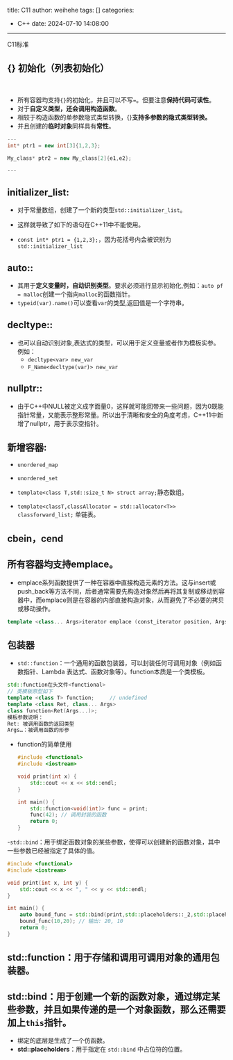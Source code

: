 title: C11
author: weihehe
tags: []
categories:
  - C++
date: 2024-07-10 14:08:00
---
C11标准
<!-- more -->


## {} 初始化（**列表初始化**）
  
 - 所有容器均支持`{}`的初始化，并且可以不写`=`。但要注意**保持代码可读性**。
 - 对于**自定义类型，还会调用构造函数**。
 - 相较于构造函数的单参数隐式类型转换，{}**支持多参数的隐式类型转换。**
 - 并且创建的**临时对象**同样具有**常性**。
  
```cpp
---
int* ptr1 = new int[3]{1,2,3};

My_class* ptr2 = new My_class[2]{e1,e2};

---
```
## **initializer_list**:
- 对于常量数组，创建了一个新的类型`std::initializer_list`。

- 这样就导致了如下的语句在C++11中不能使用。

- `const int* ptr1 = {1,2,3};`，因为花括号内会被识别为`std::initializer_list`

## **auto:**:

- 其用于**定义变量时，自动识别类型**。要求必须进行显示初始化,例如：`auto pf = malloc`创建一个指向`malloc`的函数指针。
- `typeid(var).name()`可以查看`var`的类型,返回值是一个字符串。

## **decltype:**:

- 也可以自动识别对象,表达式的类型，可以用于定义变量或者作为模板实参。 例如：
	- `decltype<var> new_var`
	- `F_Name<decltype(var)> new_var`

## **nullptr:**:
- 由于C++中NULL被定义成字面量0，这样就可能回带来一些问题，因为0既能指针常量，又能表示整形常量。所以出于清晰和安全的角度考虑，C++11中新增了nullptr，用于表示空指针。

## **新增容器:**
- `unordered_map`
- `unordered_set`

- `template<class T,std::size_t N> struct array;`静态数组。
- `template<classT,classAllocator = std::allocator<T>> classforward_list;`
单链表。

## **cbein，cend**

## **所有容器均支持emplace**。

- emplace系列函数提供了一种在容器中直接构造元素的方法。这与insert或push_back等方法不同，后者通常需要先构造对象然后再将其复制或移动到容器中，而emplace则是在容器的内部直接构造对象，从而避免了不必要的拷贝或移动操作。

```cpp
template <class... Args>iterator emplace (const_iterator position, Args&&... args);
```
## 包装器

- `std::function`：一个通用的函数包装器，可以封装任何可调用对象（例如函数指针、Lambda 表达式、函数对象等）。function本质是一个类模板。
```cpp
std::function在头文件<functional>
// 类模板原型如下
template <class T> function;     // undefined
template <class Ret, class... Args>
class function<Ret(Args...)>;
模板参数说明：
Ret: 被调用函数的返回类型
Args…：被调用函数的形参
```
   - function的简单使用

     ```cpp
     #include <functional>
     #include <iostream>

     void print(int x) {
         std::cout << x << std::endl;
     }

     int main() {
         std::function<void(int)> func = print;
         func(42); // 调用封装的函数
         return 0;
     }
     ```
   -`std::bind`：用于绑定函数对象的某些参数，使得可以创建新的函数对象，其中一些参数已经被指定了具体的值。

```cpp
#include <functional>
#include <iostream>

void print(int x, int y) {
    std::cout << x << ", " << y << std::endl;
}

int main() {
    auto bound_func = std::bind(print,std::placeholders::_2,std::placeholders::_1);
    bound_func(10,20); // 输出: 20, 10
    return 0;
}
```
	
## **std::function**：用于存储和调用可调用对象的通用包装器。

## **std::bind**：用于创建一个新的函数对象，通过绑定某些参数，并且如果传递的是一个对象函数，那么还需要加上`this`指针。
- 绑定的底层是生成了一个仿函数。
- **std::placeholders**：用于指定在 `std::bind` 中占位符的位置。